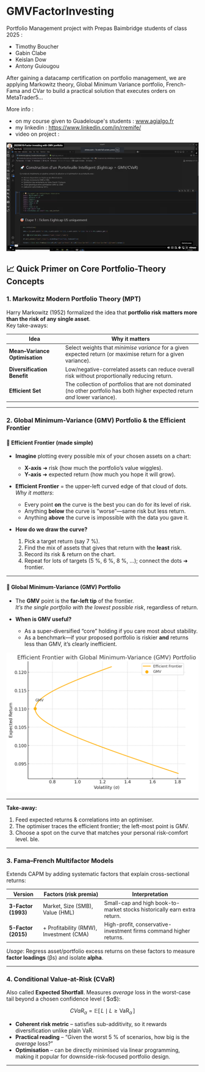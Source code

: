 # GMVFactorInvesting

Portfolio Management project with Prepas Baimbridge students of class 2025 :
- Timothy Boucher
- Gabin Clabe
- Keislan Dow
- Antony Guiougou

After gaining a datacamp certification on portfolio management, we are applying Markowitz theory, Global Minimum Variance portfolio, French-Fama and CVar to build a practical solution that executes orders on MetaTrader5...

More info : 
- on my course given to Guadeloupe's students : www.agialgo.fr
- my linkedin : https://www.linkedin.com/in/rremife/
- video on project :

[![Watch the video](https://github.com/remroc/GMVFactorInvesting/blob/main/video.png)](https://vimeo.com/1094430543)



## 📈 Quick Primer on Core Portfolio-Theory Concepts

### 1. Markowitz Modern Portfolio Theory (MPT)
Harry Markowitz (1952) formalized the idea that **portfolio risk matters more than the risk of any single asset**.  
Key take-aways:

| Idea | Why it matters |
|------|----------------|
| **Mean–Variance Optimisation** | Select weights that *minimise variance* for a given expected return (or maximise return for a given variance). |
| **Diversification Benefit** | Low/negative-correlated assets can reduce overall risk without proportionally reducing return. |
| **Efficient Set** | The collection of portfolios that are not dominated (no other portfolio has both higher expected return *and* lower variance). |

---

### 2. Global Minimum-Variance (GMV) Portfolio & the Efficient Frontier
#### 🚀 Efficient Frontier (made simple)

- **Imagine** plotting every possible mix of your chosen assets on a chart:
  - **X-axis** ➜ risk (how much the portfolio’s value wiggles).
  - **Y-axis** ➜ expected return (how much you hope it will grow).

- **Efficient Frontier** = the upper-left curved edge of that cloud of dots.  
  *Why it matters*:  
  * Every point **on** the curve is the best you can do for its level of risk.  
  * Anything **below** the curve is “worse”—same risk but less return.  
  * Anything **above** the curve is impossible with the data you gave it.

- **How do we draw the curve?**  
  1. Pick a target return (say 7 %).  
  2. Find the mix of assets that gives that return with the **least** risk.  
  3. Record its risk & return on the chart.  
  4. Repeat for lots of targets (5 %, 6 %, 8 %, …); connect the dots ➜ frontier.


---

#### 🌱 Global Minimum-Variance (GMV) Portfolio

- The **GMV** point is the **far-left tip** of the frontier.  
  *It’s the single portfolio with the lowest possible risk*, regardless of return.

- **When is GMV useful?**  
  * As a super-diversified “core” holding if you care most about stability.  
  * As a benchmark—if your proposed portfolio is riskier **and** returns less than GMV, it’s clearly inefficient.

![Efficient Frontier](https://github.com/remroc/GMVFactorInvesting/blob/main/GMV.png)

---

**Take-away:**  
1. Feed expected returns & correlations into an optimiser.  
2. The optimiser traces the efficient frontier; the left-most point is GMV.  
3. Choose a spot on the curve that matches your personal risk-comfort level.
ble.

---

### 3. Fama–French Multifactor Models
Extends CAPM by adding systematic factors that explain cross-sectional returns:

| Version | Factors (risk premia) | Interpretation |
|---------|----------------------|----------------|
| **3-Factor (1993)** | Market, Size (SMB), Value (HML) | Small-cap and high book-to-market stocks historically earn extra return. |
| **5-Factor (2015)** | + Profitability (RMW), Investment (CMA) | High-profit, conservative-investment firms command higher returns. |

*Usage*: Regress asset/portfolio excess returns on these factors to measure **factor loadings** (βs) and isolate **alpha**.

---

### 4. Conditional Value-at-Risk (CVaR)
Also called **Expected Shortfall**. Measures *average* loss in the worst-case tail beyond a chosen confidence level \( $$\alpha \$$):

$$
CVaR_\alpha = \mathbb{E}[\,L \mid L \ge \text{VaR}_\alpha\,]
$$

* **Coherent risk metric** – satisfies sub-additivity, so it rewards diversification unlike plain VaR.  
* **Practical reading** – “Given the worst 5 % of scenarios, how big is the *average* loss?”  
* **Optimisation** – can be directly minimised via linear programming, making it popular for downside-risk-focused portfolio design.

---
